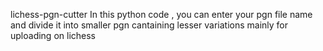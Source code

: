 lichess-pgn-cutter
In this python code , you can enter your pgn file name and divide it into smaller pgn cantaining lesser variations mainly for uploading on lichess